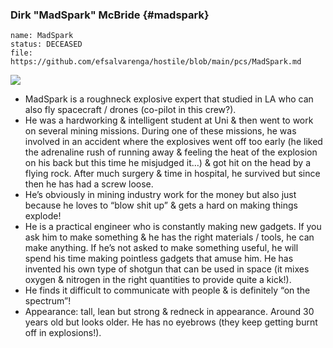 ### Dirk "MadSpark" McBride {#madspark}

```
name: MadSpark
status: DECEASED
file: https://github.com/efsalvarenga/hostile/blob/main/pcs/MadSpark.md
```

![](https://i.imgur.com/ghsOnYr.png)

- MadSpark is a roughneck explosive expert that studied in LA who can also fly spacecraft / drones (co-pilot in this crew?).
- He was a hardworking & intelligent student at Uni & then went to work on several mining missions. During one of these missions, he was involved in an accident where the explosives went off too early (he liked the adrenaline rush of running away & feeling the heat of the explosion on his back but this time he misjudged it…) & got hit on the head by a flying rock. After much surgery & time in hospital, he survived but since then he has had a screw loose.
- He’s obviously in mining industry work for the money but also just because he loves to “blow shit up” & gets a hard on making things explode!
- He is a practical engineer who is constantly making new gadgets. If you ask him to make something & he has the right materials / tools, he can make anything. If he’s not asked to make something useful, he will spend his time making pointless gadgets that amuse him. He has invented his own type of shotgun that can be used in space (it mixes oxygen & nitrogen in the right quantities to provide quite a kick!). 
- He finds it difficult to communicate with people & is definitely “on the spectrum”!
- Appearance: tall, lean but strong & redneck in appearance. Around 30 years old but looks older. He has no eyebrows (they keep getting burnt off in explosions!).
